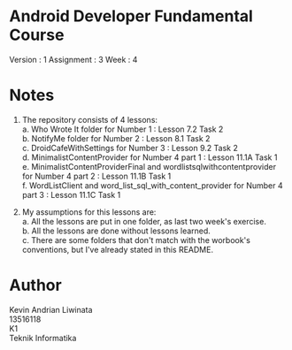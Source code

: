 # Android Developer Fundamental Course
Version : 1
Assignment : 3
Week : 4

# Notes
1. The repository consists of 4 lessons:  
    a. Who Wrote It folder for Number 1 : Lesson 7.2 Task 2  
    b. NotifyMe folder for Number 2 : Lesson 8.1 Task 2  
    c. DroidCafeWithSettings for Number 3 : Lesson 9.2 Task 2  
    d. MinimalistContentProvider for Number 4 part 1 : Lesson 11.1A Task 1  
    e. MinimalistContentProviderFinal and wordlistsqlwithcontentprovider for Number 4 part 2 : Lesson 11.1B Task 1  
    f. WordListClient and word_list_sql_with_content_provider for Number 4 part 3 : Lesson 11.1C Task 1  
  
2. My assumptions for this lessons are:  
    a. All the lessons are put in one folder, as last two week's exercise.  
    b. All the lessons are done without lessons learned.  
    c. There are some folders that don't match with the worbook's conventions, but I've already stated in this README.  

# Author
Kevin Andrian Liwinata  
13516118  
K1  
Teknik Informatika
